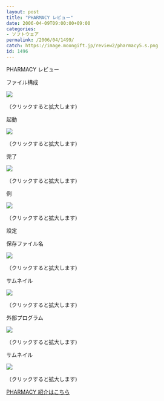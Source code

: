 ```yaml
---
layout: post
title: "PHARMACY レビュー"
date: 2006-04-09T09:00:00+09:00
categories:
- ソフトウェア
permalink: /2006/04/1499/
catch: https://image.moongift.jp/review2/pharmacy5.s.png
id: 1496
---
```

PHARMACY レビュー  
<!--more-->

ファイル構成

  

[![](https://image.moongift.jp/review2/pharmacy1.s.png)](https://image.moongift.jp/review2/pharmacy1.png)  
  
（クリックすると拡大します)

  

起動

  

[![](https://image.moongift.jp/review2/pharmacy2.s.png)](https://image.moongift.jp/review2/pharmacy2.png)  
  
（クリックすると拡大します)

  

完了

  

[![](https://image.moongift.jp/review2/pharmacy3.s.png)](https://image.moongift.jp/review2/pharmacy3.png)  
  
（クリックすると拡大します)

  

例

  

[![](https://image.moongift.jp/review2/pharmacy4.s.png)](https://image.moongift.jp/review2/pharmacy4.png)  
  
（クリックすると拡大します)

  

設定

  

保存ファイル名

  

[![](https://image.moongift.jp/review2/pharmacy5.s.png)](https://image.moongift.jp/review2/pharmacy5.png)  
  
（クリックすると拡大します)

  

サムネイル

  

[![](https://image.moongift.jp/review2/pharmacy6.s.png)](https://image.moongift.jp/review2/pharmacy6.png)  
  
（クリックすると拡大します)

  

外部プログラム

  

[![](https://image.moongift.jp/review2/pharmacy7.s.png)](https://image.moongift.jp/review2/pharmacy7.png)  
  
（クリックすると拡大します)

  

サムネイル

  

[![](https://image.moongift.jp/review2/pharmacy8.s.png)](https://image.moongift.jp/review2/pharmacy8.png)  
  
（クリックすると拡大します)

  

[PHARMACY 紹介はこちら](http://fw.moongift.jp/intro/i-1494.html)

